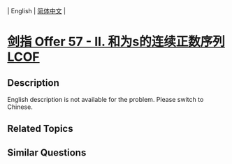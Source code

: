 
| English | [简体中文](README.md) |

# [剑指 Offer 57 - II. 和为s的连续正数序列 LCOF](https://leetcode-cn.com/problems/he-wei-sde-lian-xu-zheng-shu-xu-lie-lcof/)

## Description

<p>English description is not available for the problem. Please switch to Chinese.</p>


## Related Topics



## Similar Questions


